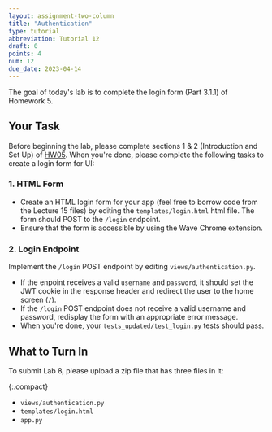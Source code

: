 ```yaml
---
layout: assignment-two-column
title: "Authentication"
type: tutorial
abbreviation: Tutorial 12
draft: 0
points: 4
num: 12
due_date: 2023-04-14
---
```


<style>
    .compact li {
        margin-bottom: 4px;
        line-height: 1.5em;
    }
</style>

The goal of today's lab is to complete the login form (Part 3.1.1) of Homework 5.

## Your Task
Before beginning the lab, please complete sections 1 & 2 (Introduction and Set Up) of [HW05](hw05). When you're done, please complete the following tasks to create a login form for UI:

### 1. HTML Form
* Create an HTML login form for your app (feel free to borrow code from the Lecture 15 files) by editing the `templates/login.html` html file. The form should POST to the `/login` endpoint.
* Ensure that the form is accessible by using the Wave Chrome extension.

### 2. Login Endpoint
Implement the `/login` POST endpoint by editing `views/authentication.py`.

* If the enpoint receives a valid `username` and `password`, it should set the JWT cookie in the response header and redirect the user to the home screen (`/`).
* If the `/login` POST endpoint does not receive a valid username and password, redisplay the form with an appropriate error message.
* When you're done, your `tests_updated/test_login.py` tests should pass.



## What to Turn In
To submit Lab 8, please upload a zip file that has three files in it:

{:.compact}
* `views/authentication.py`
* `templates/login.html`
* `app.py`